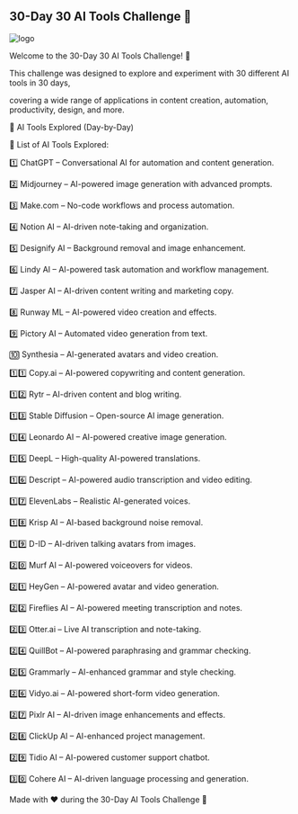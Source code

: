 ## 30-Day 30 AI Tools Challenge 🚀 

![logo](https://github.com/user-attachments/assets/0675d0e8-0153-4040-b6b5-6594761bbef9)

Welcome to the 30-Day 30 AI Tools Challenge! 🎉

This challenge was designed to explore and experiment with 30 different AI tools in 30 days, 

covering a wide range of applications in content creation, automation, productivity, design, and more.



📅 AI Tools Explored (Day-by-Day)

🔹 List of AI Tools Explored:

1️⃣ ChatGPT – Conversational AI for automation and content generation.

2️⃣ Midjourney – AI-powered image generation with advanced prompts.

3️⃣ Make.com – No-code workflows and process automation.

4️⃣ Notion AI – AI-driven note-taking and organization.

5️⃣ Designify AI – Background removal and image enhancement.

6️⃣ Lindy AI – AI-powered task automation and workflow management.

7️⃣ Jasper AI – AI-driven content writing and marketing copy.

8️⃣ Runway ML – AI-powered video creation and effects.

9️⃣ Pictory AI – Automated video generation from text.

🔟 Synthesia – AI-generated avatars and video creation.

1️⃣1️⃣ Copy.ai – AI-powered copywriting and content generation.

1️⃣2️⃣ Rytr – AI-driven content and blog writing.

1️⃣3️⃣ Stable Diffusion – Open-source AI image generation.

1️⃣4️⃣ Leonardo AI – AI-powered creative image generation.

1️⃣5️⃣ DeepL – High-quality AI-powered translations.

1️⃣6️⃣ Descript – AI-powered audio transcription and video editing.

1️⃣7️⃣ ElevenLabs – Realistic AI-generated voices.

1️⃣8️⃣ Krisp AI – AI-based background noise removal.

1️⃣9️⃣ D-ID – AI-driven talking avatars from images.

2️⃣0️⃣ Murf AI – AI-powered voiceovers for videos.

2️⃣1️⃣ HeyGen – AI-powered avatar and video generation.

2️⃣2️⃣ Fireflies AI – AI-powered meeting transcription and notes.

2️⃣3️⃣ Otter.ai – Live AI transcription and note-taking.

2️⃣4️⃣ QuillBot – AI-powered paraphrasing and grammar checking.

2️⃣5️⃣ Grammarly – AI-enhanced grammar and style checking.

2️⃣6️⃣ Vidyo.ai – AI-powered short-form video generation.

2️⃣7️⃣ Pixlr AI – AI-driven image enhancements and effects.

2️⃣8️⃣ ClickUp AI – AI-enhanced project management.

2️⃣9️⃣ Tidio AI – AI-powered customer support chatbot.

3️⃣0️⃣ Cohere AI – AI-driven language processing and generation.

Made with ❤️ during the 30-Day AI Tools Challenge 🚀

